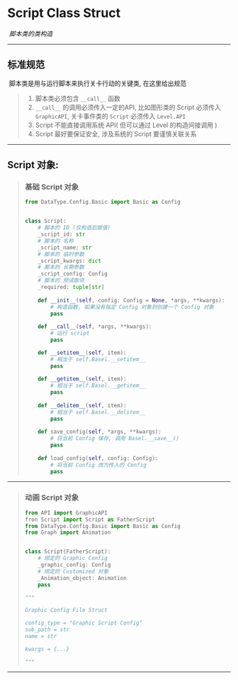 # Script  Class Struct

​	_脚本类的类构造_

---

## 标准规范

​	脚本类是用与运行脚本来执行关卡行动的关键类, 在这里给出规范

> 1. 脚本类必须包含 `__call__` 函数
> 2. `__call__` 的调用必须传入一定的API, 比如图形类的 Script 必须传入 `GraphicAPI`, 关卡事件类的 `Script` 必须传入 `Level.API`
> 3. Script 不能直接调用系统 API( 但可以通过 Level 的构造间接调用 )
> 4. Script 最好要保证安全, 涉及系统的 Script 要谨慎关联关系

---

## Script 对象:

> ### 基础 Script 对象
>
> ```python
> from DataType.Config.Basic import Basic as Config
> 
> 
> class Script:
>     # 脚本的 ID (仅构造后赋值)
>     _script_id: str
>     # 脚本的 名称
>     _script_name: str
>     # 脚本的 临时参数
>     _script_kwargs: dict
>     # 脚本的 长期参数
>     _script_config: Config
>     # 脚本的 预读取项
>     _required: tuple[str]
>     
>     def __init__(self, config: Config = None, *args, **kwargs):
>         # 构造函数, 如果没有指定 Config 对象则创建一个 Config 对象
>         pass
>     
>     def __call__(self, *args, **kwargs):
>         # 运行 script
>         pass
> 
>     def __setitem__(self, item):
>         # 相当于 self.Basel.__setitem__
>         pass
>     
>     def __getitem__(self, item):
>         # 相当于 self.Basel.__getitem__
>         pass
>     
>     def __delitem__(self, item):
>         # 相当于 self.Basel.__delitem__
>         pass
>     
>     def save_config(self, *args, **kwargs):
>         # 将当前 Config 保存, 调用 Basel.__save__()
>         pass
>     
>     def load_config(self, config: Config):
>         # 将当前 Config 改为传入的 Config
>         pass
> ```

---

> ### 动画 Script 对象
>
> ```python
> from API import GraphicAPI 
> fron Script import Script as FatherScript
> from DataType.Config.Basic import Basic as Config
> from Graph import Animation
> 
> 
> class Script(FatherScript):
>     # 绑定的 Graphic Config
>     _graphic_config: Config
>     # 绑定的 Customized 对象
>     _Animation_object: Animation
>     pass
> 
> """
> 
> Graphic Config File Struct
> 
> config_type = "Graphic Script Config"
> sub_path = str
> name = str
> 
> kwargs = {...}
> 
> """
> ```

---

> 

